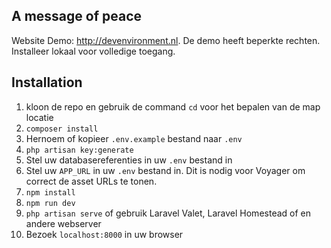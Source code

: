 ## A message of peace

Website Demo: http://devenvironment.nl. De demo heeft beperkte rechten. Installeer lokaal voor volledige toegang.

## Installation
1. kloon de repo en gebruik de command `cd` voor het bepalen van de map locatie<br>
2. `composer install`<br>
3. Hernoem of kopieer `.env.example` bestand naar `.env`<br>
4. `php artisan key:generate`<br>
5. Stel uw databasereferenties in uw `.env` bestand in<br>
8. Stel uw `APP_URL` in uw `.env` bestand in. Dit is nodig voor Voyager om correct de asset URLs te tonen.<br>
9. `npm install`<br>
10. `npm run dev`<br>
11. `php artisan serve` of gebruik Laravel Valet, Laravel Homestead of en andere webserver<br>
12. Bezoek `localhost:8000` in uw browser<br>

